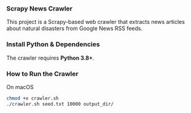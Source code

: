 ### Scrapy News Crawler

This project is a Scrapy-based web crawler that extracts news articles about natural disasters from Google News RSS feeds.

### Install Python & Dependencies
The crawler requires **Python 3.8+**.

### How to Run the Crawler

On macOS

```bash
chmod +x crawler.sh
./crawler.sh seed.txt 10000 output_dir/
```
